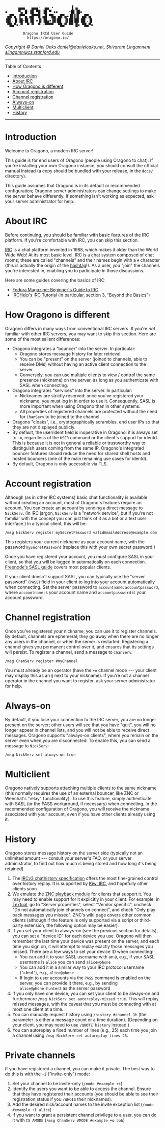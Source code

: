 
          ▄▄▄   ▄▄▄·  ▄▄ •        ▐ ▄       
    ▪     ▀▄ █·▐█ ▀█ ▐█ ▀ ▪▪     •█▌▐█▪     
     ▄█▀▄ ▐▀▀▄ ▄█▀▀█ ▄█ ▀█▄ ▄█▀▄▪▐█▐▐▌ ▄█▀▄ 
    ▐█▌.▐▌▐█•█▌▐█ ▪▐▌▐█▄▪▐█▐█▌ ▐▌██▐█▌▐█▌.▐▌
     ▀█▄▀▪.▀  ▀ ▀  ▀ ·▀▀▀▀  ▀█▄▀ ▀▀ █▪ ▀█▄▀▪

            Oragono IRCd User Guide
              https://oragono.io/

_Copyright © Daniel Oaks <daniel@danieloaks.net>, Shivaram Lingamneni <slingamn@cs.stanford.edu>_


--------------------------------------------------------------------------------------------


 Table of Contents

- [Introduction](#introduction)
- [About IRC](#about-irc)
- [How Oragono is different](#how-oragono-is-different)
- [Account registration](#account-registration)
- [Channel registration](#channel-registration)
- [Always-on](#always-on)
- [Multiclient](#multiclient)
- [History](#history)

--------------------------------------------------------------------------------------------


# Introduction

Welcome to Oragono, a modern IRC server!

This guide is for end users of Oragono (people using Oragono to chat). If you're installing your own Oragono instance, you should consult the official manual instead (a copy should be bundled with your release, in the `docs/` directory).

This guide assumes that Oragono is in its default or recommended configuration; Oragono server administrators can change settings to make the server behave differently. If something isn't working as expected, ask your server administrator for help.

# About IRC

Before continuing, you should be familiar with basic features of the IRC platform. If you're comfortable with IRC, you can skip this section.

[IRC](https://en.wikipedia.org/wiki/Internet_Relay_Chat) is a chat platform invented in 1988, which makes it older than the World Wide Web! At its most basic level, IRC is a chat system composed of chat rooms; these are called "channels" and their names begin with a `#` character (this is actually the origin of the [hashtag](https://www.cmu.edu/homepage/computing/2014/summer/originstory.shtml)!). As a user, you "join" the channels you're interested in, enabling you to participate in those discussions.

Here are some guides covering the basics of IRC:

* [Fedora Magazine: Beginner's Guide to IRC](https://fedoramagazine.org/beginners-guide-irc/)
* [IRCHelp's IRC Tutorial](https://www.irchelp.org/faq/irctutorial.html) (in particular, section 3, "Beyond the Basics")

# How Oragono is different

Oragono differs in many ways from conventional IRC servers. If you're *not* familiar with other IRC servers, you may want to skip this section. Here are some of the most salient differences:

* Oragono integrates a "bouncer" into the server. In particular:
    * Oragono stores message history for later retrieval.
    * You can be "present" on the server (joined to channels, able to receive DMs) without having an active client connection to the server.
    * Conversely, you can use multiple clients to view / control the same presence (nickname) on the server, as long as you authenticate with SASL when connecting.
* Oragono integrates "services" into the server.  In particular:
    * Nicknames are strictly reserved: once you've registered your nickname, you must log in in order to use it. Consequently, SASL is more important when using Oragono than in other systems.
    * All properties of registered channels are protected without the need for `ChanServ` to be joined to the channel.
* Oragono "cloaks", i.e., cryptographically scrambles, end user IPs so that they are not displayed publicly.
* By default, the user/ident field is inoperative in Oragono: it is always set to `~u`, regardless of the `USER` command or the client's support for identd. This is because it is not in general a reliable or trustworthy way to distinguish users coming from the same IP. Oragono's integrated bouncer features should reduce the need for shared shell hosts and hosted bouncers (one of the main remaining use cases for identd).
* By default, Oragono is only accessible via TLS.

# Account registration

Although (as in other IRC systems) basic chat functionality is available without creating an account, most of Oragono's features require an account. You can create an account by sending a direct message to `NickServ`. (In IRC jargon, `NickServ` is a "network service", but if you're not familiar with the concept you can just think of it as a bot or a text user interface.) In a typical client, this will be:

```
/msg NickServ register mySecretPassword validEmailAddress@example.com
```

This registers your current nickname as your account name, with the password `mySecretPassword` (replace this with your own secret password!)

Once you have registered your account, you must configure SASL in your client, so that you will be logged in automatically on each connection. [Freenode's SASL guide](https://freenode.net/kb/answer/sasl) covers most popular clients.

If your client doesn't support SASL, you can typically use the "server password" (`PASS`) field in your client to log into your account automatically when connecting. Set the server password to `accountname:accountpassword`, where `accountname` is your account name and `accountpassword` is your account password.

# Channel registration

Once you've registered your nickname, you can use it to register channels. By default, channels are ephemeral; they go away when there are no longer any users in the channel, or when the server is restarted. Registering a channel gives you permanent control over it, and ensures that its settings will persist. To register a channel, send a message to `ChanServ`:

```
/msg ChanServ register #myChannel
```

You must already be an operator (have the `+o` channel mode --- your client may display this as an `@` next to your nickname). If you're not a channel operator in the channel you want to register, ask your server administrator for help.

# Always-on

By default, if you lose your connection to the IRC server, you are no longer present on the server; other users will see that you have "quit", you will no longer appear in channel lists, and you will not be able to receive direct messages. Oragono supports "always-on clients", where you remain on the server even when you are disconnected. To enable this, you can send a message to `NickServ`:

```
/msg NickServ set always-on true
```

# Multiclient

Oragono natively supports attaching multiple clients to the same nickname (this normally requires the use of an external bouncer, like ZNC or Weechat's "relay" functionality). To use this feature, simply authenticate with SASL (or the PASS workaround, if necessary) when connecting. In the recommended configuration of Oragono, you will receive the nickname associated with your account, even if you have other clients already using it.

# History

Oragono stores message history on the server side (typically not an unlimited amount --- consult your server's FAQ, or your server administrator, to find out how much is being stored and how long it's being retained).

1. The [IRCv3 chathistory specification](https://ircv3.net/specs/extensions/chathistory) offers the most fine-grained control over history replay. It is supported by [Kiwi IRC](https://github.com/kiwiirc/kiwiirc), and hopefully other clients soon.
1. We emulate the [ZNC playback module](https://wiki.znc.in/Playback) for clients that support it. You may need to enable support for it explicitly in your client. For example, in [Textual](https://www.codeux.com/textual/), go to "Server properties", select "Vendor specific", uncheck "Do not automatically join channels on connect", and check "Only play back messages you missed". ZNC's wiki page covers other common clients (although if the feature is only supported via a script or third-party extension, the following option may be easier).
1. If you set your client to always-on (see the previous section for details), you can set a "device ID" for each device you use. Oragono will then remember the last time your device was present on the server, and each time you sign on, it will attempt to replay exactly those messages you missed. There are a few ways to set your device ID when connecting:
    - You can add it to your SASL username with an `@`, e.g., if your SASL username is `alice` you can send `alice@phone`
    - You can add it in a similar way to your IRC protocol username ("ident"), e.g., `alice@phone`
    - If login to user accounts via the `PASS` command is enabled on the server, you can provide it there, e.g., by sending `alice@phone:hunter2` as the server password
1. If you only have one device, you can set your client to be always-on and furthermore `/msg NickServ set autoreplay-missed true`. This will replay missed messages, with the caveat that you must be connecting with at most one client at a time.
1. You can manually request history using `/history #channel 1h` (the parameter is either a message count or a time duration). (Depending on your client, you may need to use `/QUOTE history` instead.)
1. You can autoreplay a fixed number of lines (e.g., 25) each time you join a channel using `/msg NickServ set autoreplay-lines 25`.

# Private channels

If you have registered a channel, you can make it private. The best way to do this is with the `+i` ("invite-only") mode:

1. Set your channel to be invite-only (`/mode #example +i`)
1. Identify the users you want to be able to access the channel. Ensure that they have registered their accounts (you should be able to see their registration status if you `/WHOIS` their nicknames).
1. Add the desired nick/account names to the invite exception list (`/mode #example +I alice`)
1. If you want to grant a persistent channel privilege to a user, you can do it with `CS AMODE` (`/msg ChanServ AMODE #example +o bob`)
